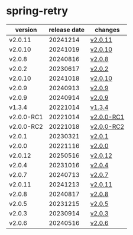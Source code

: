 # spring-retry	


|version|release date|changes|
|---|---|---|
|v2.0.11|20241214|[v2.0.11](./v2.0.11-20241214.md)|
|v2.0.10|20241019|[v2.0.10](./v2.0.10-20241019.md)|
|v2.0.8|20240816|[v2.0.8](./v2.0.8-20240816.md)|
|v2.0.2|20230617|[v2.0.2](./v2.0.2-20230617.md)|
|v2.0.10|20241018|[v2.0.10](./v2.0.10-20241018.md)|
|v2.0.9|20240913|[v2.0.9](./v2.0.9-20240913.md)|
|v2.0.9|20240914|[v2.0.9](./v2.0.9-20240914.md)|
|v1.3.4|20221014|[v1.3.4](./v1.3.4-20221014.md)|
|v2.0.0-RC1|20221014|[v2.0.0-RC1](./v2.0.0-RC1-20221014.md)|
|v2.0.0-RC2|20221018|[v2.0.0-RC2](./v2.0.0-RC2-20221018.md)|
|v2.0.1|20230321|[v2.0.1](./v2.0.1-20230321.md)|
|v2.0.0|20221116|[v2.0.0](./v2.0.0-20221116.md)|
|v2.0.12|20250516|[v2.0.12](./v2.0.12-20250516.md)|
|v2.0.4|20231016|[v2.0.4](./v2.0.4-20231016.md)|
|v2.0.7|20240713|[v2.0.7](./v2.0.7-20240713.md)|
|v2.0.11|20241213|[v2.0.11](./v2.0.11-20241213.md)|
|v2.0.8|20240817|[v2.0.8](./v2.0.8-20240817.md)|
|v2.0.5|20231215|[v2.0.5](./v2.0.5-20231215.md)|
|v2.0.3|20230914|[v2.0.3](./v2.0.3-20230914.md)|
|v2.0.6|20240516|[v2.0.6](./v2.0.6-20240516.md)|
